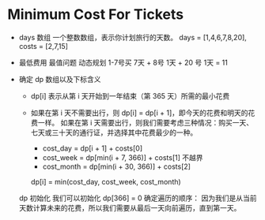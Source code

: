 # Minimum Cost For Tickets

- days 数组 
    一个整数数组，表示你计划旅行的天数。
    days = [1,4,6,7,8,20],
    costs = [2,7,15]

- 最低费用
    最值问题 动态规划
    1-7号买 7天 + 8号 1天 + 20 号 1天  = 11

- 确定 dp 数组以及下标含义
    - dp[i] 表示从第 i 天开始到一年结束（第 365 天）所需的最小花费
    - 如果在第 i 天不需要出行，则 dp[i] = dp[i + 1]，即今天的花费和明天的花费一样。
        如果在第 i 天需要出行，则我们需要考虑三种情况：购买一天、七天或三十天的通行证，并选择其中花费最少的一种。

        - cost_day = dp[i + 1] + costs[0]
        - cost_week = dp[min(i + 7, 366)] + costs[1] 不越界
        - cost_month = dp[min(i + 30, 366)] + costs[2]

        dp[i] = min(cost_day, cost_week, cost_month)

    dp 初始化
        我们可以初始化 dp[366] = 0
    确定遍历的顺序：
        因为我们是从当前天数计算未来的花费，所以我们需要从最后一天向前遍历，直到第一天。
        
